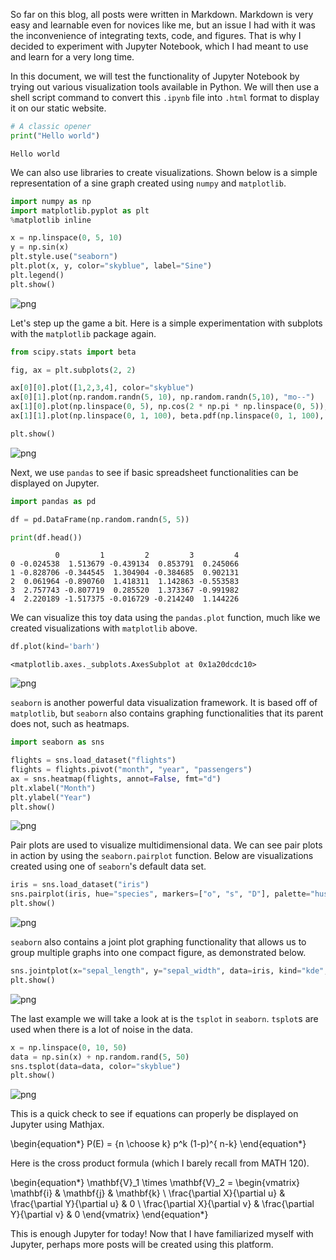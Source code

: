 So far on this blog, all posts were written in Markdown. Markdown is very easy and learnable even for novices like me, but an issue I had with it was the inconvenience of integrating texts, code, and figures. That is why I decided to experiment with Jupyter Notebook, which I had meant to use and learn for a very long time.

In this document, we will test the functionality of Jupyter Notebook by trying out various visualization tools available in Python. We will then use a shell script command to convert this `.ipynb` file into `.html` format to display it on our static website.


```python
# A classic opener
print("Hello world")
```

    Hello world


We can also use libraries to create visualizations. Shown below is a simple representation of a sine graph created using `numpy` and `matplotlib`.


```python
import numpy as np
import matplotlib.pyplot as plt
%matplotlib inline

x = np.linspace(0, 5, 10)
y = np.sin(x)
plt.style.use("seaborn")
plt.plot(x, y, color="skyblue", label="Sine")
plt.legend()
plt.show()
```


![png](2019-11-30-test_files/2019-11-30-test_3_0.png)


Let's step up the game a bit. Here is a simple experimentation with subplots with the `matplotlib` package again.


```python
from scipy.stats import beta

fig, ax = plt.subplots(2, 2)  

ax[0][0].plot([1,2,3,4], color="skyblue")
ax[0][1].plot(np.random.randn(5, 10), np.random.randn(5,10), "mo--")
ax[1][0].plot(np.linspace(0, 5), np.cos(2 * np.pi * np.linspace(0, 5)), color="lime")
ax[1][1].plot(np.linspace(0, 1, 100), beta.pdf(np.linspace(0, 1, 100), 2, 5), color="gold")

plt.show()
```


![png](2019-11-30-test_files/2019-11-30-test_5_0.png)


Next, we use `pandas` to see if basic spreadsheet functionalities can be displayed on Jupyter.


```python
import pandas as pd

df = pd.DataFrame(np.random.randn(5, 5))

print(df.head())
```

              0         1         2         3         4
    0 -0.024538  1.513679 -0.439134  0.853791  0.245066
    1 -0.828706 -0.344545  1.304904 -0.384685  0.902131
    2  0.061964 -0.890760  1.418311  1.142863 -0.553583
    3  2.757743 -0.807719  0.285520  1.373367 -0.991982
    4  2.220189 -1.517375 -0.016729 -0.214240  1.144226


We can visualize this toy data using the `pandas.plot` function, much like we created visualizations with `matplotlib` above.


```python
df.plot(kind='barh')
```




    <matplotlib.axes._subplots.AxesSubplot at 0x1a20dcdc10>




![png](2019-11-30-test_files/2019-11-30-test_9_1.png)


`seaborn` is another powerful data visualization framework. It is based off of `matplotlib`, but `seaborn` also contains graphing functionalities that its parent does not, such as heatmaps. 


```python
import seaborn as sns

flights = sns.load_dataset("flights")
flights = flights.pivot("month", "year", "passengers")
ax = sns.heatmap(flights, annot=False, fmt="d")
plt.xlabel("Month")
plt.ylabel("Year")
plt.show()
```


![png](2019-11-30-test_files/2019-11-30-test_11_0.png)


Pair plots are used to visualize multidimensional data. We can see pair plots in action by using the `seaborn.pairplot` function. Below are visualizations created using one of `seaborn`'s default data set.


```python
iris = sns.load_dataset("iris")
sns.pairplot(iris, hue="species", markers=["o", "s", "D"], palette="husl")
plt.show()
```


![png](2019-11-30-test_files/2019-11-30-test_13_0.png)


`seaborn` also contains a joint plot graphing functionality that allows us to group multiple graphs into one compact figure, as demonstrated below.


```python
sns.jointplot(x="sepal_length", y="sepal_width", data=iris, kind="kde", space=0, color="skyblue")
plt.show()
```


![png](2019-11-30-test_files/2019-11-30-test_15_0.png)


The last example we will take a look at is the `tsplot` in `seaborn`. `tsplot`s are used when there is a lot of noise in the data.


```python
x = np.linspace(0, 10, 50)
data = np.sin(x) + np.random.rand(5, 50)
sns.tsplot(data=data, color="skyblue")
plt.show()
```


![png](2019-11-30-test_files/2019-11-30-test_17_0.png)


This is a quick check to see if equations can properly be displayed on Jupyter using Mathjax.

\begin{equation*}
P(E)   = {n \choose k} p^k (1-p)^{ n-k}
\end{equation*}

Here is the cross product formula (which I barely recall from MATH 120).

\begin{equation*}
\mathbf{V}_1 \times \mathbf{V}_2 =  \begin{vmatrix}
\mathbf{i} & \mathbf{j} & \mathbf{k} \\
\frac{\partial X}{\partial u} &  \frac{\partial Y}{\partial u} & 0 \\
\frac{\partial X}{\partial v} &  \frac{\partial Y}{\partial v} & 0
\end{vmatrix}
\end{equation*}

This is enough Jupyter for today! Now that I have familiarized myself with Jupyter, perhaps more posts will be created using this platform. 
